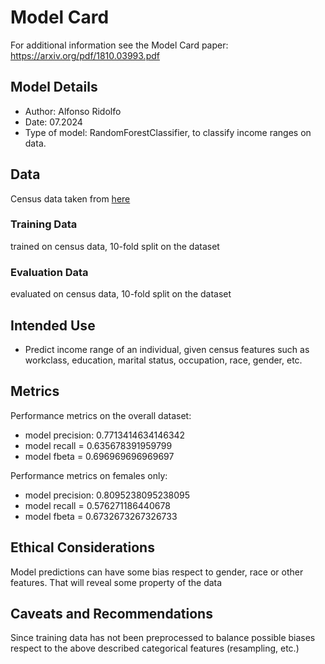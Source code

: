 # Model Card

For additional information see the Model Card paper: https://arxiv.org/pdf/1810.03993.pdf

## Model Details
- Author: Alfonso Ridolfo
- Date: 07.2024
- Type of model: RandomForestClassifier, to classify income ranges on data.


## Data
Census data taken from [here](https://archive.ics.uci.edu/dataset/20/census+income)
### Training Data
trained on census data, 10-fold split on the dataset

### Evaluation Data
evaluated on census data, 10-fold split on the dataset

## Intended Use
- Predict income range of an individual, given census features such as workclass, education, marital status,	occupation, race, gender, etc.

## Metrics
Performance metrics on the overall dataset:
- model precision: 0.7713414634146342
- model recall = 0.635678391959799
- model fbeta = 0.696969696969697

Performance metrics on females only:
- model precision: 0.8095238095238095
- model recall = 0.576271186440678
- model fbeta = 0.6732673267326733

## Ethical Considerations
Model predictions can have some bias respect to gender, race or other features. That will reveal some property of the data
## Caveats and Recommendations
Since training data has not been preprocessed to balance possible biases respect to the above described categorical features (resampling, etc.)


